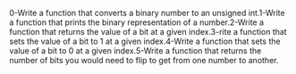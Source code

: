 0-Write a function that converts a binary number to an unsigned int.1-Write a function that prints the binary representation of a number.2-Write a function that returns the value of a bit at a given index.3-rite a function that sets the value of a bit to 1 at a given index.4-Write a function that sets the value of a bit to 0 at a given index.5-Write a function that returns the number of bits you would need to flip to get from one number to another.
